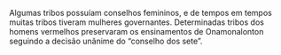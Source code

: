 ﻿Algumas tribos possuíam conselhos femininos,  e de tempos em tempos muitas tribos tiveram mulheres governantes. Determinadas tribos dos homens vermelhos preservaram os ensinamentos de Onamonalonton seguindo a decisão unânime do “conselho dos sete”.